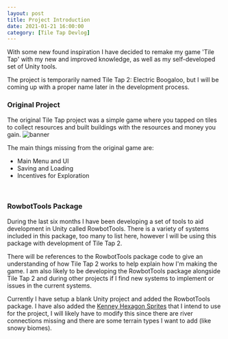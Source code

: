 ```yaml
---
layout: post
title: Project Introduction
date: 2021-01-21 16:00:00
category: [Tile Tap Devlog]
---
```


With some new found inspiration I have decided to remake my game 'Tile Tap' with my new and improved knowledge, as well as my self-developed set of Unity tools. 

The project is temporarily named Tile Tap 2: Electric Boogaloo, but I will be coming up with a proper name later in the development process.

<h3>Original Project</h3>
The original Tile Tap project was a simple game where you tapped on tiles to collect resources and built buildings with the resources and money you gain. 

<img src="{{ site.baseurl }}/assets/TileTap/banner.jpg" alt="banner"/>

The main things missing from the original game are:
- Main Menu and UI
- Saving and Loading
- Incentives for Exploration

<br>
<h3>RowbotTools Package</h3>
During the last six months I have been developing a set of tools to aid development in Unity called RowbotTools. There is a variety of systems included in this package, too many to list here, however I will be using this package with development of Tile Tap 2. 

There will be references to the RowbotTools package code to give an understanding of how Tile Tap 2 works to help explain how I'm making the game. I am also likely to be developing the RowbotTools package alongside Tile Tap 2 and during other projects if I find new systems to implement or issues in the current systems.

Currently I have setup a blank Unity project and added the RowbotTools package. I have also added the [Kenney Hexagon Sprites](https://www.kenney.nl/assets/hexagon-kit) that I intend to use for the project, I will likely have to modify this since there are river connections missing and there are some terrain types I want to add (like snowy biomes).